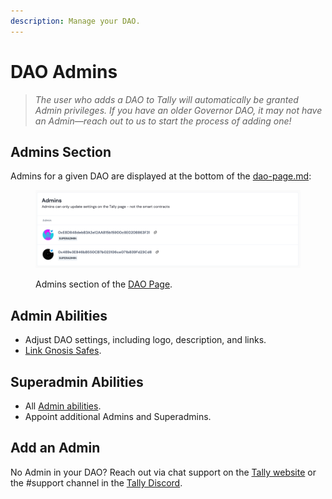 ```yaml
---
description: Manage your DAO.
---
```


# DAO Admins

> _The user who adds a DAO to Tally will automatically be granted Admin privileges. If you have an older Governor DAO, it may not have an Admin—reach out to us to start the process of adding one!_

## Admins Section

Admins for a given DAO are displayed at the bottom of the [dao-page.md](../../tally-features/navigating-the-tally-platform/dao-page.md "mention"):

<figure><img src="../../.gitbook/assets/image (3) (2).png" alt=""><figcaption><p>Admins section of the <a href="../../tally-features/navigating-the-tally-platform/dao-page.md">DAO Page</a>.</p></figcaption></figure>

## Admin Abilities

* Adjust DAO settings, including logo, description, and links.
* [Link Gnosis Safes](../using-governor-with-gnosis-safe/gnosis-safe.md).

## Superadmin Abilities

* All [Admin abilities](dao-admins.md#admin-abilities).
* Appoint additional Admins and Superadmins.

## Add an Admin

No Admin in your DAO? Reach out via chat support on the [Tally website](https://www.tally.xyz/) or the #support channel in the [Tally Discord](https://discord.gg/3wgMrqaCCk).
